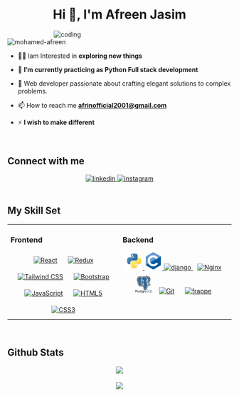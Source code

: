 <h1 align="center">Hi 👋, I'm Afreen Jasim</h1> 

<img align="right" alt="coding" width="400" src="https://user-images.githubusercontent.com/74038190/238353480-219bcc70-f5dc-466b-9a60-29653d8e8433.gif">

<p align="left"> <img src="https://komarev.com/ghpvc/?username=mohamed-afreen&label=Profile%20views&color=0e75b6&style=flat" alt="mohamed-afreen" /> </p>

- 👨‍💻 Iam Interested in **exploring new things**

- 🔭 **I’m currently practicing as Python Full stack development**

- 💬 Web developer passionate about crafting elegant solutions to complex problems.

- 📫 How to reach me **afrinofficial2001@gmail.com**

- ⚡ **I wish to make different**
  
<br/>  

## Connect with me  
<div align="center">
<a href="https://linkedin.com/in/mohamed afreen jasim" target="_blank">
<img src=https://img.shields.io/badge/linkedin-%231E77B5.svg?&style=for-the-badge&logo=linkedin&logoColor=white alt=linkedin style="margin-bottom: 5px;" />
</a>
<a href="https://instagram.com/coc.obug" target="_blank">
<img src=https://img.shields.io/badge/instagram-%23000000.svg?&style=for-the-badge&logo=instagram&logoColor=white alt=instagram style="margin-bottom: 5px;" />
</a>
</div>  
  

<br/>  

## My Skill Set  
<table><tr><td valign="top" width="33%">



### Frontend  
<div align="center">  
<a href="https://reactjs.org/" target="_blank"><img style="margin: 10px" src="https://profilinator.rishav.dev/skills-assets/react-original-wordmark.svg" alt="React" height="50" /></a>  
 <a href="https://redux.js.org/" target="_blank"><img style="margin: 10px" src="https://profilinator.rishav.dev/skills-assets/redux-original.svg" alt="Redux" height="50" /></a>
<a href="https://www.tailwindcss.com/" target="_blank"><img style="margin: 10px" src="https://profilinator.rishav.dev/skills-assets/tailwindcss.svg" alt="Tailwind CSS" height="50" /></a>  
<a href="https://getbootstrap.com/docs/3.4/javascript/" target="_blank"><img style="margin: 10px" src="https://profilinator.rishav.dev/skills-assets/bootstrap-plain.svg" alt="Bootstrap" height="50" /></a>  
<a href="https://www.javascript.com/" target="_blank"><img style="margin: 10px" src="https://profilinator.rishav.dev/skills-assets/javascript-original.svg" alt="JavaScript" height="50" /></a>  
<a href="https://en.wikipedia.org/wiki/HTML5" target="_blank"><img style="margin: 10px" src="https://profilinator.rishav.dev/skills-assets/html5-original-wordmark.svg" alt="HTML5" height="50" /></a>  
<a href="https://www.w3schools.com/css/" target="_blank"><img style="margin: 10px" src="https://profilinator.rishav.dev/skills-assets/css3-original-wordmark.svg" alt="CSS3" height="50" /></a>   
</div>

</td><td valign="top" width="33%">



### Backend  
<div align="center">  
<a href="https://www.python.org" target="_blank" rel="noreferrer"> <img src="https://raw.githubusercontent.com/devicons/devicon/master/icons/python/python-original.svg" alt="python" width="40" height="40"/> </a>
<a href="https://www.cprogramming.com/" target="_blank" rel="noreferrer"> <img src="https://raw.githubusercontent.com/devicons/devicon/master/icons/c/c-original.svg" alt="c" width="40" height="40"/> </a>  
<a href="https://www.djangoproject.com/" target="_blank" rel="noreferrer"> <img src="https://cdn.worldvectorlogo.com/logos/django.svg" alt="django" width="40" height="40"/> </a> 
<a href="https://www.nginx.com/" target="_blank"><img style="margin: 10px" src="https://profilinator.rishav.dev/skills-assets/nginx-original.svg" alt="Nginx" height="50" /></a>  
  <br/>
<a href="https://www.postgresql.org" target="_blank" rel="noreferrer"> <img src="https://raw.githubusercontent.com/devicons/devicon/master/icons/postgresql/postgresql-original-wordmark.svg" alt="postgresql" width="40" height="40"/></a>
<a href="https://github.com/" target="_blank"><img style="margin: 10px" src="https://profilinator.rishav.dev/skills-assets/git-scm-icon.svg" alt="Git" height="50" /></a> 
<a href="https://erpnext.com" target="_blank" rel="noreferrer" > <img style="margin: 10px" src="https://imgs.search.brave.com/6s2DPk70nHF_Y61b70xil6yOTJDPXpoydEgeh_U7PJw/rs:fit:860:0:0/g:ce/aHR0cHM6Ly9taXJv/Lm1lZGl1bS5jb20v/djIvMSpVdTRVSmo0/NXAwQUYxZVUxUU9f/eFp3LnBuZw" alt="frappe" width="40" height="40" /> </a>
</div>

</td></tr></table>  

<br/>  


## Github Stats  
<div align="center"><img src="https://github-readme-streak-stats.herokuapp.com/?user=mohamed-afreen&theme=vue-dark&hide_border=true" align="center" /></div>  
<br/>
<div align="center"><img src="https://github-readme-stats.vercel.app/api/top-langs/?username=mohamed-afreen&theme=vue-dark&show_icons=true&hide_border=true&layout=compact" align="center" /></div>  
<br/>  
